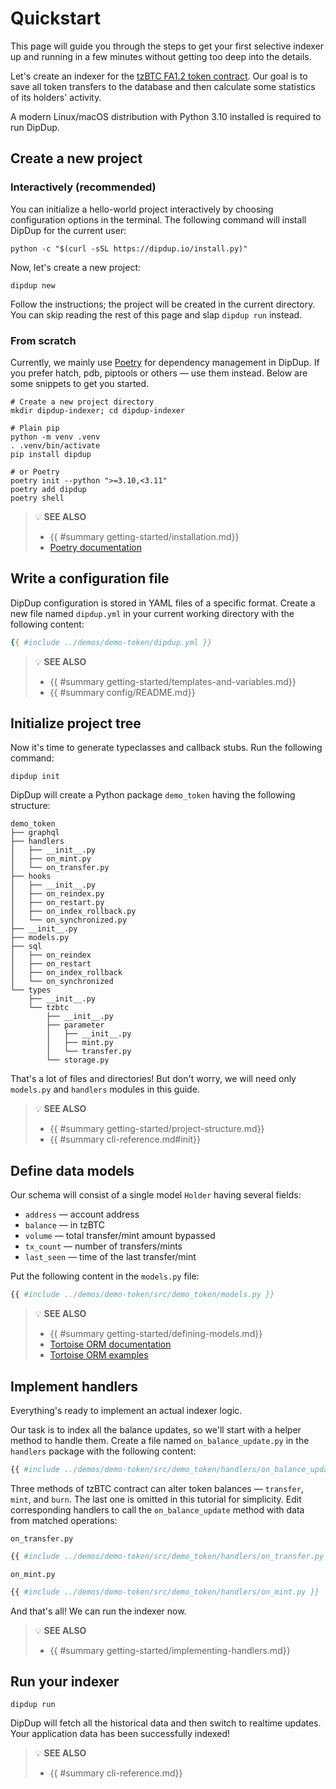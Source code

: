 # Quickstart

This page will guide you through the steps to get your first selective indexer up and running in a few minutes without getting too deep into the details.

Let's create an indexer for the [tzBTC FA1.2 token contract](https://tzkt.io/KT1PWx2mnDueood7fEmfbBDKx1D9BAnnXitn/operations/). Our goal is to save all token transfers to the database and then calculate some statistics of its holders' activity.

A modern Linux/macOS distribution with Python 3.10 installed is required to run DipDup.

## Create a new project

### Interactively (recommended)

You can initialize a hello-world project interactively by choosing configuration options in the terminal. The following command will install DipDup for the current user:

```shell
python -c "$(curl -sSL https://dipdup.io/install.py)"
```

Now, let's create a new project:

```shell
dipdup new
```

Follow the instructions; the project will be created in the current directory. You can skip reading the rest of this page and slap `dipdup run` instead.

### From scratch

Currently, we mainly use [Poetry](https://python-poetry.org) for dependency management in DipDup. If you prefer hatch, pdb, piptools or others — use them instead. Below are some snippets to get you started.

```shell
# Create a new project directory
mkdir dipdup-indexer; cd dipdup-indexer

# Plain pip
python -m venv .venv
. .venv/bin/activate
pip install dipdup

# or Poetry
poetry init --python ">=3.10,<3.11"
poetry add dipdup
poetry shell
```

> 💡 **SEE ALSO**
>
> * {{ #summary getting-started/installation.md}}
> * [Poetry documentation](https://python-poetry.org/docs/)

## Write a configuration file

DipDup configuration is stored in YAML files of a specific format. Create a new file named `dipdup.yml` in your current working directory with the following content:

```yaml
{{ #include ../demos/demo-token/dipdup.yml }}
```

> 💡 **SEE ALSO**
>
> * {{ #summary getting-started/templates-and-variables.md}}
> * {{ #summary config/README.md}}

## Initialize project tree

Now it's time to generate typeclasses and callback stubs. Run the following command:

```shell
dipdup init
```

DipDup will create a Python package `demo_token` having the following structure:

```text
demo_token
├── graphql
├── handlers
│   ├── __init__.py
│   ├── on_mint.py
│   └── on_transfer.py
├── hooks
│   ├── __init__.py
│   ├── on_reindex.py
│   ├── on_restart.py
│   ├── on_index_rollback.py
│   └── on_synchronized.py
├── __init__.py
├── models.py
├── sql
│   ├── on_reindex
│   ├── on_restart
│   ├── on_index_rollback
│   └── on_synchronized
└── types
    ├── __init__.py
    └── tzbtc
        ├── __init__.py
        ├── parameter
        │   ├── __init__.py
        │   ├── mint.py
        │   └── transfer.py
        └── storage.py
```

That's a lot of files and directories! But don't worry, we will need only `models.py` and `handlers` modules in this guide.

> 💡 **SEE ALSO**
>
> * {{ #summary getting-started/project-structure.md}}
> * {{ #summary cli-reference.md#init}}

## Define data models

Our schema will consist of a single model `Holder` having several fields:

* `address` — account address
* `balance` — in tzBTC
* `volume` — total transfer/mint amount bypassed
* `tx_count` — number of transfers/mints
* `last_seen` — time of the last transfer/mint

Put the following content in the `models.py` file:

```python
{{ #include ../demos/demo-token/src/demo_token/models.py }}
```

> 💡 **SEE ALSO**
>
> * {{ #summary getting-started/defining-models.md}}
> * [Tortoise ORM documentation](https://tortoise-orm.readthedocs.io/en/latest/)
> * [Tortoise ORM examples](https://tortoise-orm.readthedocs.io/en/latest/examples.html)

## Implement handlers

Everything's ready to implement an actual indexer logic.

Our task is to index all the balance updates, so we'll start with a helper method to handle them. Create a file named `on_balance_update.py` in the `handlers` package with the following content:

```python
{{ #include ../demos/demo-token/src/demo_token/handlers/on_balance_update.py }}
```

Three methods of tzBTC contract can alter token balances — `transfer`, `mint`, and `burn`. The last one is omitted in this tutorial for simplicity. Edit corresponding handlers to call the `on_balance_update` method with data from matched operations:

`on_transfer.py`

```python
{{ #include ../demos/demo-token/src/demo_token/handlers/on_transfer.py }}
```

`on_mint.py`

```python
{{ #include ../demos/demo-token/src/demo_token/handlers/on_mint.py }}
```

And that's all! We can run the indexer now.

> 💡 **SEE ALSO**
>
> * {{ #summary getting-started/implementing-handlers.md}}

## Run your indexer

```shell
dipdup run
```

DipDup will fetch all the historical data and then switch to realtime updates. Your application data has been successfully indexed!

> 💡 **SEE ALSO**
>
> * {{ #summary cli-reference.md}}
